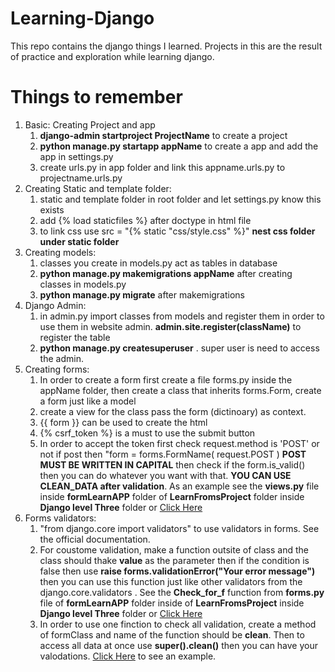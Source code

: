 # Learning-Django
This repo contains the django things I learned. Projects in this are the result of practice and exploration while learning django.


# Things to remember
1. Basic: Creating Project and app 
    1. **django-admin startproject ProjectName** to create a project
    2. **python manage.py startapp appName** to create a app and add the app in settings.py
    3. create urls.py in app folder and link this appname.urls.py to projectname.urls.py
2. Creating Static and template folder:
    1. static and template folder in root folder and let settings.py know this exists
    2. add {% load staticfiles %} after doctype in html file
    3. to link css use src = "{% static "css/style.css" %}" **nest css folder under static folder**  
3. Creating models:
    1. classes you create in models.py act as tables in database
    2. **python manage.py makemigrations appName** after creating classes in models.py
    3. **python manage.py migrate** after makemigrations
4. Django Admin:
    1. in admin.py import classes from models and register them in order to use them in website admin. **admin.site.register(className)** to register the table
    2. **python manage.py createsuperuser** . super user is need to access the admin.
5. Creating forms:
    1. In order to create a form first create a file forms.py inside the appName folder, then create a class that inherits forms.Form, create a form just like a model
    2. create a view for the class pass the form (dictinoary) as context.
    3. {{ form }} can be used to create the html
    4. {% csrf_token %} is a must to use the submit button
    5. In order to accept the token first check request.method is 'POST' or not if post then "form = forms.FormName( request.POST ) **POST MUST BE WRITTEN IN CAPITAL** then check if the form.is_valid() then you can do whatever you want with that. **YOU CAN USE CLEAN_DATA after validation**. As an example see the **views.py** file inside **formLearnAPP** folder of **LearnFromsProject** folder inside **Django level Three** folder or [Click Here](https://github.com/FazleRabbbiferdaus172/Exploring-Djanogo/blob/main/Django%20level%20three/LearnFormsProject/formLearnApp/views.py)
6. Forms validators:
    1. "from django.core import validators" to use validators in forms. See the official documentation.
    2. For coustome validation, make a function outsite of class and the class should thake **value** as the parameter then if the condition is false then use **raise forms.validationError("Your error message")** then you can use this function just like other validators from the django.core.validators . See the **Check_for_f** function from **forms.py** file of **formLearnAPP** folder inside of **LearnFromsProject** inside **Django level Three** folder or [Click Here](https://github.com/FazleRabbbiferdaus172/Exploring-Djanogo/blob/main/Django%20level%20three/LearnFormsProject/formLearnApp/forms.py)
    3. In order to use one finction to check all validation, create a method of formClass and name of the function should be **clean**. Then to access all data at once use **super().clean()** then you can have your valodations. [Click Here](https://github.com/FazleRabbbiferdaus172/Exploring-Djanogo/blob/main/Django%20level%20three/LearnFormsProject/formLearnApp/forms.py) to see an example.